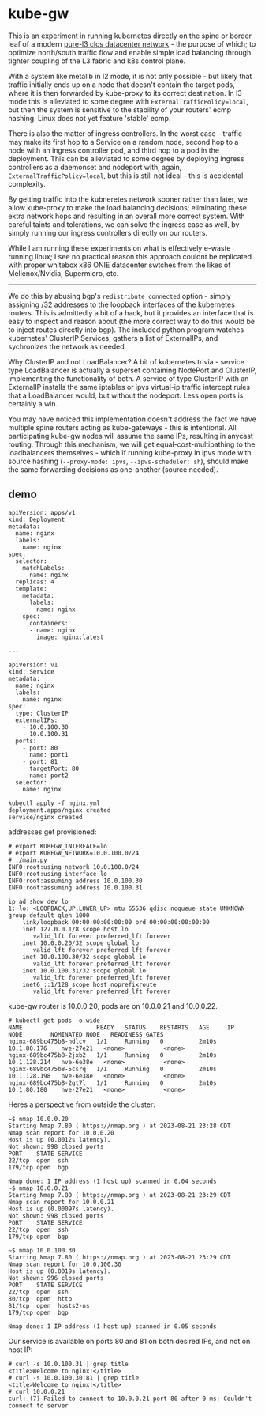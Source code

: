 # kube-gw

This is an experiment in running kubernetes directly on the spine or border leaf of a modern [pure-l3 clos datacenter network](https://datatracker.ietf.org/doc/html/rfc7938#section-3.2) - the purpose of which; to optimize north/south traffic flow and enable simple load balancing through tighter coupling of the L3 fabric and k8s control plane.

With a system like metallb in l2 mode, it is not only possible - but likely that traffic initially ends up on a node that doesn't contain the target pods, where it is then forwarded by kube-proxy to its correct destination.  In l3 mode this is alleviated to some degree with `ExternalTrafficPolicy=local`, but then the system is sensitive to the stability of your routers' ecmp hashing.  Linux does not yet feature 'stable' ecmp.

There is also the matter of ingress controllers.  In the worst case - traffic may make its first hop to a Service on a random node, second hop to a node with an ingress controller pod, and third hop to a pod in the deployment.  This can be alleviated to some degree by deploying ingress controllers as a daemonset and nodeport with, again, `ExternalTrafficPolicy=local`, but this is still not ideal - this is accidental complexity.

By getting traffic into the kubneretes network sooner rather than later, we allow kube-proxy to make the load balancing decisions; eliminating these extra network hops and resulting in an overall more correct system.  With careful taints and tolerations, we can solve the ingress case as well, by simply running our ingress controllers directly on our routers.

While I am running these experiments on what is effectively e-waste running linux; I see no practical reason this approach couldnt be replicated with proper whitebox x86 ONIE datacenter swtches from the likes of Mellenox/Nvidia, Supermicro, etc.

---

We do this by abusing bgp's `redistribute connected` option - simply assigning /32 addresses to the loopback interfaces of the kubernetes routers.  This is admittedly a bit of a hack, but it provides an interface that is easy to inspect and reason about (the more correct way to do this would be to inject routes directly into bgp).  The included python program watches kubernetes' ClusterIP Services, gathers a list of ExternalIPs, and sychronizes the network as needed.

Why ClusterIP and not LoadBalancer?  A bit of kubernetes trivia - service type LoadBalancer is actually a superset containing NodePort and ClusterIP, implementing the functionality of both.  A service of type ClusterIP with an ExternalIP installs the same iptables or ipvs virtual-ip traffic intercept rules that a LoadBalancer would, but without the nodeport.  Less open ports is certainly a win.

You may have noticed this implementation doesn't address the fact we have multiple spine routers acting as kube-gateways - this is intentional.  All participating kube-gw nodes will assume the same IPs, resulting in anycast routing.  Through this mechanism, we will get equal-cost-multipathing to the loadbalancers themselves - which if running kube-proxy in ipvs mode with source hashing (`--proxy-mode: ipvs`, `--ipvs-scheduler: sh`), should make the same forwarding decisions as one-another (source needed).

## demo

```
apiVersion: apps/v1
kind: Deployment
metadata:
  name: nginx
  labels:
    name: nginx
spec:
  selector:
    matchLabels:
      name: nginx
  replicas: 4
  template:
    metadata:
      labels:
        name: nginx
    spec:
      containers:
      - name: nginx
        image: nginx:latest

---

apiVersion: v1
kind: Service
metadata:
  name: nginx
  labels:
    name: nginx
spec:
  type: ClusterIP
  externalIPs:
    - 10.0.100.30
    - 10.0.100.31
  ports:
    - port: 80
      name: port1
    - port: 81
      targetPort: 80
      name: port2
  selector:
    name: nginx
```

```
kubectl apply -f nginx.yml
deployment.apps/nginx created
service/nginx created
```

addresses get provisioned:

```
# export KUBEGW_INTERFACE=lo
# export KUBEGW_NETWORK=10.0.100.0/24
# ./main.py
INFO:root:using network 10.0.100.0/24
INFO:root:using interface lo
INFO:root:assuming address 10.0.100.30
INFO:root:assuming address 10.0.100.31
```

```
ip ad show dev lo
1: lo: <LOOPBACK,UP,LOWER_UP> mtu 65536 qdisc noqueue state UNKNOWN group default qlen 1000
    link/loopback 00:00:00:00:00:00 brd 00:00:00:00:00:00
    inet 127.0.0.1/8 scope host lo
       valid_lft forever preferred_lft forever
    inet 10.0.0.20/32 scope global lo
       valid_lft forever preferred_lft forever
    inet 10.0.100.30/32 scope global lo
       valid_lft forever preferred_lft forever
    inet 10.0.100.31/32 scope global lo
       valid_lft forever preferred_lft forever
    inet6 ::1/128 scope host noprefixroute 
       valid_lft forever preferred_lft forever
```

kube-gw router is 10.0.0.20, pods are on 10.0.0.21 and 10.0.0.22.

```
# kubectl get pods -o wide
NAME                     READY   STATUS    RESTARTS   AGE     IP             NODE        NOMINATED NODE   READINESS GATES
nginx-689bc475b8-hdlcv   1/1     Running   0          2m10s   10.1.80.176    nve-27e21   <none>           <none>
nginx-689bc475b8-2jxb2   1/1     Running   0          2m10s   10.1.128.214   nve-6e38e   <none>           <none>
nginx-689bc475b8-5csrq   1/1     Running   0          2m10s   10.1.128.198   nve-6e38e   <none>           <none>
nginx-689bc475b8-2gt7l   1/1     Running   0          2m10s   10.1.80.180    nve-27e21   <none>           <none>
```

Heres a perspective from outside the cluster:

```
~$ nmap 10.0.0.20
Starting Nmap 7.80 ( https://nmap.org ) at 2023-08-21 23:28 CDT
Nmap scan report for 10.0.0.20
Host is up (0.0012s latency).
Not shown: 998 closed ports
PORT    STATE SERVICE
22/tcp  open  ssh
179/tcp open  bgp

Nmap done: 1 IP address (1 host up) scanned in 0.04 seconds
~$ nmap 10.0.0.21
Starting Nmap 7.80 ( https://nmap.org ) at 2023-08-21 23:29 CDT
Nmap scan report for 10.0.0.21
Host is up (0.00097s latency).
Not shown: 998 closed ports
PORT    STATE SERVICE
22/tcp  open  ssh
179/tcp open  bgp

~$ nmap 10.0.100.30
Starting Nmap 7.80 ( https://nmap.org ) at 2023-08-21 23:29 CDT
Nmap scan report for 10.0.100.30
Host is up (0.0019s latency).
Not shown: 996 closed ports
PORT    STATE SERVICE
22/tcp  open  ssh
80/tcp  open  http
81/tcp  open  hosts2-ns
179/tcp open  bgp

Nmap done: 1 IP address (1 host up) scanned in 0.05 seconds
```

Our service is available on ports 80 and 81 on both desired IPs, and not on host IP:

```
# curl -s 10.0.100.31 | grep title
<title>Welcome to nginx!</title>
# curl -s 10.0.100.30:81 | grep title
<title>Welcome to nginx!</title>
# curl 10.0.0.21
curl: (7) Failed to connect to 10.0.0.21 port 80 after 0 ms: Couldn't connect to server
```
